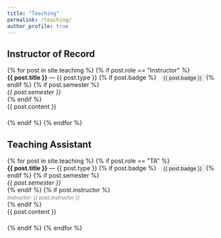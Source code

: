 ```yaml
---
title: "Teaching"
permalink: /teaching/
author_profile: true
---
```


<div>

  <h2>Instructor of Record</h2>
  {% for post in site.teaching %}
    {% if post.role == "Instructor" %}
      <div style="margin-bottom: 1.5em;">
        <strong>{{ post.title }}</strong> — {{ post.type }}
        {% if post.badge %}
          <span style="background-color: #f0f0f0; border-radius: 4px; padding: 2px 6px; font-size: 0.85em; margin-left: 6px;">
            {{ post.badge }}
          </span>
        {% endif %}
        {% if post.semester %}
          <div><em>{{ post.semester }}</em></div>
        {% endif %}
        <div>{{ post.content }}</div>
      </div>
    {% endif %}
  {% endfor %}

  <h2>Teaching Assistant</h2>
  {% for post in site.teaching %}
    {% if post.role == "TA" %}
      <div style="margin-bottom: 1.5em;">
        <strong>{{ post.title }}</strong> — {{ post.type }}
        {% if post.badge %}
          <span style="background-color: #f0f0f0; border-radius: 4px; padding: 2px 6px; font-size: 0.85em; margin-left: 6px;">
            {{ post.badge }}
          </span>
        {% endif %}
        {% if post.semester %}
          <div><em>{{ post.semester }}</em></div>
        {% endif %}
        {% if post.instructor %}
          <div style="color: #777; font-size: 0.85em; margin-top: 2px;">
            <em>Instructor: {{ post.instructor }}</em>
          </div>
        {% endif %}
        <div>{{ post.content }}</div>
      </div>
    {% endif %}
  {% endfor %}

</div>
